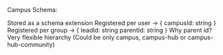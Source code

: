 Campus Schema:

Stored as a schema extension
Registered per user -> {
    campusId: string
}
Registered per group -> {
    leadId: string
    parentId: string
}
Why parent id? Very flexible hierarchy (Could be only campus, campus-hub or campus-hub-community)